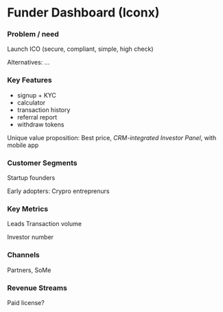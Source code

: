 # Funder Dashboard \(Iconx\)

### Problem / need

Launch ICO \(secure, compliant, simple, high check\)

Alternatives: ...

### Key Features

* signup + KYC
* calculator
* transaction history
* referral report
* withdraw tokens

Unique value proposition: Best price, _CRM-integrated Investor Panel_, with mobile app

### Customer Segments

Startup founders

Early adopters: Crypro entreprenurs

### Key Metrics

Leads Transaction volume

Investor number

### Channels

Partners, SoMe 

### Revenue Streams

Paid license?

